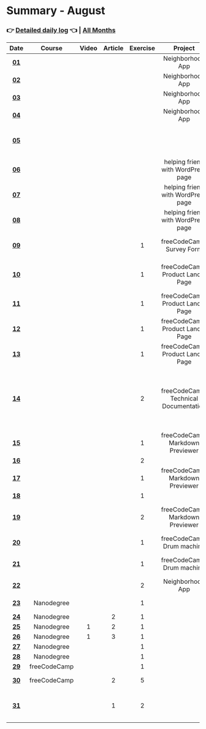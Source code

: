 # Summary - August
### 👉 [Detailed daily log](https://github.com/jpacsai/LearningPath/blob/master/Daily-log/2018/August/Daily-log_August.md) 👈 | [All Months](https://github.com/jpacsai/LearningPath/blob/master/Daily-log/README.md)

| Date   | Course                | Video | Article | Exercise | Project | Book | Achievement |
| :----: | :-------------------: | :---: | :-----: | :------: | :-----: | :--: | :---------: |
| **[01](https://github.com/jpacsai/LearningPath/blob/master/Daily-log/2018/August/Daily-log_August.md#01-08)** |                       |       |         |          | Neighborhood App |      |             |
| **[02](https://github.com/jpacsai/LearningPath/blob/master/Daily-log/2018/August/Daily-log_August.md#02-08)** |                       |       |         |          | Neighborhood App |      |             |
| **[03](https://github.com/jpacsai/LearningPath/blob/master/Daily-log/2018/August/Daily-log_August.md#03-08)** |                       |       |         |          | Neighborhood App |      |             |
| **[04](https://github.com/jpacsai/LearningPath/blob/master/Daily-log/2018/August/Daily-log_August.md#04-08)** |                       |       |         |          | Neighborhood App |      |             |
| **[05](https://github.com/jpacsai/LearningPath/blob/master/Daily-log/2018/August/Daily-log_August.md#05-08)** |                       |       |         |          |         |      | **[GRADUATED FROM NANODEGREE PROGRAM](https://graduation.udacity.com/confirm/TGGNUQPZ)** 📜 |
| **[06](https://github.com/jpacsai/LearningPath/blob/master/Daily-log/2018/August/Daily-log_August.md#06-08)** |                       |       |         |          | helping friend with WordPress page |      |             |
| **[07](https://github.com/jpacsai/LearningPath/blob/master/Daily-log/2018/August/Daily-log_August.md#07-08)** |                       |       |         |          | helping friend with WordPress page |      |             |
| **[08](https://github.com/jpacsai/LearningPath/blob/master/Daily-log/2018/August/Daily-log_August.md#08-08)** |                       |       |         |          | helping friend with WordPress page |      |             |
| **[09](https://github.com/jpacsai/LearningPath/blob/master/Daily-log/2018/August/Daily-log_August.md#09-08)** |                       |       |         | 1        | freeCodeCamp: Survey Form |      | [freeCodeCamp: Survey Form](https://jpacsai.github.io/freeCodeCamp/ResponsiveWebDesign_Projects/Survey_Form/) complete |
| **[10](https://github.com/jpacsai/LearningPath/blob/master/Daily-log/2018/August/Daily-log_August.md#10-08)** |                       |       |         | 1        | freeCodeCamp: Product Landig Page |      | [CodeSignal (codeFights) Arcade - Intro](https://github.com/jpacsai/codeFights/tree/master/Intro) level ready |
| **[11](https://github.com/jpacsai/LearningPath/blob/master/Daily-log/2018/August/Daily-log_August.md#11-08)** |                       |       |         | 1        | freeCodeCamp: Product Landig Page |      | |
| **[12](https://github.com/jpacsai/LearningPath/blob/master/Daily-log/2018/August/Daily-log_August.md#12-08)** |                       |       |         | 1        | freeCodeCamp: Product Landig Page |      | |
| **[13](https://github.com/jpacsai/LearningPath/blob/master/Daily-log/2018/August/Daily-log_August.md#13-08)** |                       |       |         | 1        | freeCodeCamp: Product Landig Page |      | [freeCodeCamp: Product Landing Page](https://jpacsai.github.io/freeCodeCamp/ResponsiveWebDesign_Projects/Product_Landing_Page/) complete |
| **[14](https://github.com/jpacsai/LearningPath/blob/master/Daily-log/2018/August/Daily-log_August.md#14-08)** |                       |       |         | 2        | freeCodeCamp: Technical Documentation |      | [freeCodeCamp: Technical Documentation](https://jpacsai.github.io/freeCodeCamp/ResponsiveWebDesign_Projects/Technical_Documentation/) complete + **[FREECODECAMP RESPONSIVE WEB DESIGN CERTIFICATE](https://www.freecodecamp.org/certification/jpacsai/responsive-web-design)** 📜 |
| **[15](https://github.com/jpacsai/LearningPath/blob/master/Daily-log/2018/August/Daily-log_August.md#15-08)** |                       |       |         | 1        | freeCodeCamp: Markdown Previewer |      | |
| **[16](https://github.com/jpacsai/LearningPath/blob/master/Daily-log/2018/August/Daily-log_August.md#16-08)** |                       |       |         | 2        |         |      |             |
| **[17](https://github.com/jpacsai/LearningPath/blob/master/Daily-log/2018/August/Daily-log_August.md#17-08)** |                       |       |         | 1        | freeCodeCamp: Markdown Previewer |      | |
| **[18](https://github.com/jpacsai/LearningPath/blob/master/Daily-log/2018/August/Daily-log_August.md#18-08)** |                       |       |         | 1        |   |      | |
| **[19](https://github.com/jpacsai/LearningPath/blob/master/Daily-log/2018/August/Daily-log_August.md#19-08)** |                       |       |         | 2        | freeCodeCamp: Markdown Previewer |      | [freeCodeCamp: Markdown previewer](https://codepen.io/jutzee/full/RYbgzy/) complete |
| **[20](https://github.com/jpacsai/LearningPath/blob/master/Daily-log/2018/August/Daily-log_August.md#20-08)** |                       |       |         | 1        | freeCodeCamp: Drum machine |      | |
| **[21](https://github.com/jpacsai/LearningPath/blob/master/Daily-log/2018/August/Daily-log_August.md#21-08)** |                       |       |         | 1        | freeCodeCamp: Drum machine |      | [freeCodeCamp: Drum machine app](https://jpacsai.github.io/drum-machine-app/) complete |
| **[22](https://github.com/jpacsai/LearningPath/blob/master/Daily-log/2018/August/Daily-log_August.md#22-08)** |                       |       |         | 2        | Neighborhood App |      | |
| **[23](https://github.com/jpacsai/LearningPath/blob/master/Daily-log/2018/August/Daily-log_August.md#23-08)** | Nanodegree |       |         | 1        |   | Clean Code | |
| **[24](https://github.com/jpacsai/LearningPath/blob/master/Daily-log/2018/August/Daily-log_August.md#24-08)** | Nanodegree |       | 2       | 1        |         |      |             |
| **[25](https://github.com/jpacsai/LearningPath/blob/master/Daily-log/2018/August/Daily-log_August.md#25-08)** | Nanodegree | 1     | 2       | 1        |         |      |             |
| **[26](https://github.com/jpacsai/LearningPath/blob/master/Daily-log/2018/August/Daily-log_August.md#26-08)** | Nanodegree | 1     | 3       | 1        |         |      |             |
| **[27](https://github.com/jpacsai/LearningPath/blob/master/Daily-log/2018/August/Daily-log_August.md#27-08)** | Nanodegree  |       |         | 1        |        |         |      |             |
| **[28](https://github.com/jpacsai/LearningPath/blob/master/Daily-log/2018/August/Daily-log_August.md#28-08)** | Nanodegree  |       |         | 1        |        |         |      |             |
| **[29](https://github.com/jpacsai/LearningPath/blob/master/Daily-log/2018/August/Daily-log_August.md#29-08)** | freeCodeCamp  |       |         | 1        |        |         |      |             |
| **[30](https://github.com/jpacsai/LearningPath/blob/master/Daily-log/2018/August/Daily-log_August.md#30-08)** | freeCodeCamp  |       | 2       | 5        |        | Clean Code |   |
| **[31](https://github.com/jpacsai/LearningPath/blob/master/Daily-log/2018/August/Daily-log_August.md#31-08)** |             |       | 1       | 2        |        | Learning JavaScript Design Patterns |      |             |
